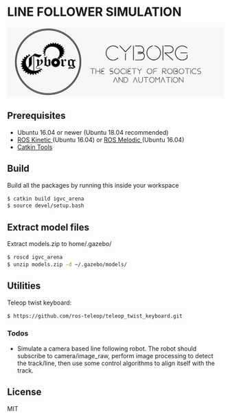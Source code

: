 # LINE FOLLOWER SIMULATION
![](../images/logo.jpg)

## Prerequisites
- Ubuntu 16.04 or newer (Ubuntu 18.04 recommended)
- [ROS Kinetic ](http://wiki.ros.org/kinetic/Installation/Ubuntu) (Ubuntu 16.04) or [ROS Melodic ](http://wiki.ros.org/melodic/Installation/Ubuntu) (Ubuntu 16.04)
- [Catkin Tools](https://catkin-tools.readthedocs.io/en/latest/installing.html)


## Build
Build all the packages by running this inside your workspace
```sh
$ catkin build igvc_arena
$ source devel/setup.bash
```

## Extract model files
Extract models.zip to home/.gazebo/
```sh
$ roscd igvc_arena
$ unzip models.zip -d ~/.gazebo/models/
```

## Utilities
Teleop twist keyboard:
```sh
$ https://github.com/ros-teleop/teleop_twist_keyboard.git
```

### Todos

 - Simulate a camera based line following robot. The robot should subscribe to camera/image_raw, perform image processing to detect the track/line, then use some control algorithms to align itself with the track.

License
----

MIT

